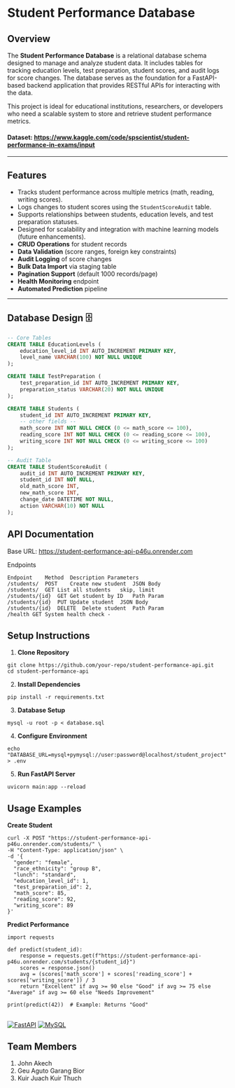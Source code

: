 # Student Performance Database

## Overview
The **Student Performance Database** is a relational database schema designed to manage and analyze student data. It includes tables for tracking education levels, test preparation, student scores, and audit logs for score changes. The database serves as the foundation for a FastAPI-based backend application that provides RESTful APIs for interacting with the data.

This project is ideal for educational institutions, researchers, or developers who need a scalable system to store and retrieve student performance metrics.

#### Dataset: https://www.kaggle.com/code/spscientist/student-performance-in-exams/input

---

## Features
- Tracks student performance across multiple metrics (math, reading, writing scores).
- Logs changes to student scores using the `StudentScoreAudit` table.
- Supports relationships between students, education levels, and test preparation statuses.
- Designed for scalability and integration with machine learning models (future enhancements).
- **CRUD Operations** for student records
- **Data Validation** (score ranges, foreign key constraints)
- **Audit Logging** of score changes
- **Bulk Data Import** via staging table
- **Pagination Support** (default 1000 records/page)
- **Health Monitoring** endpoint
- **Automated Prediction** pipeline
  
---

## Database Design 🗄️

```sql
-- Core Tables
CREATE TABLE EducationLevels (
    education_level_id INT AUTO_INCREMENT PRIMARY KEY,
    level_name VARCHAR(100) NOT NULL UNIQUE
);

CREATE TABLE TestPreparation (
    test_preparation_id INT AUTO_INCREMENT PRIMARY KEY,
    preparation_status VARCHAR(20) NOT NULL UNIQUE
);

CREATE TABLE Students (
    student_id INT AUTO_INCREMENT PRIMARY KEY,
    -- other fields --
    math_score INT NOT NULL CHECK (0 <= math_score <= 100),
    reading_score INT NOT NULL CHECK (0 <= reading_score <= 100),
    writing_score INT NOT NULL CHECK (0 <= writing_score <= 100)
);

-- Audit Table
CREATE TABLE StudentScoreAudit (
    audit_id INT AUTO_INCREMENT PRIMARY KEY,
    student_id INT NOT NULL,
    old_math_score INT,
    new_math_score INT,
    change_date DATETIME NOT NULL,
    action VARCHAR(10) NOT NULL
);
```

## API Documentation

Base URL: https://student-performance-api-p46u.onrender.com

Endpoints
```
Endpoint	Method	Description	Parameters
/students/	POST	Create new student	JSON Body
/students/	GET	List all students	skip, limit
/students/{id}	GET	Get student by ID	Path Param
/students/{id}	PUT	Update student	JSON Body
/students/{id}	DELETE	Delete student	Path Param
/health	GET	System health check	-
```
## Setup Instructions 
1. **Clone Repository** 
```
git clone https://github.com/your-repo/student-performance-api.git
cd student-performance-api
```
2. **Install Dependencies**
```
pip install -r requirements.txt
```
3. **Database Setup**
```
mysql -u root -p < database.sql
```
4. **Configure Environment**
```
echo "DATABASE_URL=mysql+pymysql://user:password@localhost/student_project" > .env
```
5. **Run FastAPI Server**
```
uvicorn main:app --reload
```

## Usage Examples
**Create Student**
```
curl -X POST "https://student-performance-api-p46u.onrender.com/students/" \
-H "Content-Type: application/json" \
-d '{
  "gender": "female",
  "race_ethnicity": "group B",
  "lunch": "standard",
  "education_level_id": 1,
  "test_preparation_id": 2,
  "math_score": 85,
  "reading_score": 92,
  "writing_score": 89
}'
```
**Predict Performance**
```
import requests

def predict(student_id):
    response = requests.get(f"https://student-performance-api-p46u.onrender.com/students/{student_id}")
    scores = response.json()
    avg = (scores['math_score'] + scores['reading_score'] + scores['writing_score']) / 3
    return "Excellent" if avg >= 90 else "Good" if avg >= 75 else "Average" if avg >= 60 else "Needs Improvement"

print(predict(42))  # Example: Returns "Good"
```

##
[![FastAPI](https://img.shields.io/badge/FastAPI-009688?style=for-the-badge&logo=FastAPI&logoColor=white)](https://fastapi.tiangolo.com/)
[![MySQL](https://img.shields.io/badge/MySQL-4479A1?style=for-the-badge&logo=mysql&logoColor=white)](https://www.mysql.com/)

## Team Members
1. John Akech
2. Geu Aguto Garang Bior
3. Kuir Juach Kuir Thuch
